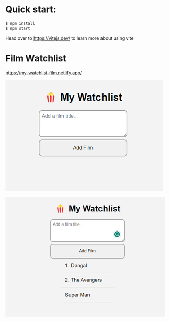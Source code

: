 # Quick start:

```
$ npm install
$ npm start
```

Head over to https://vitejs.dev/ to learn more about using vite

# Film Watchlist

https://my-watchlist-film.netlify.app/

![Alt text](image.png)

![Alt text](Watchlist.png)
